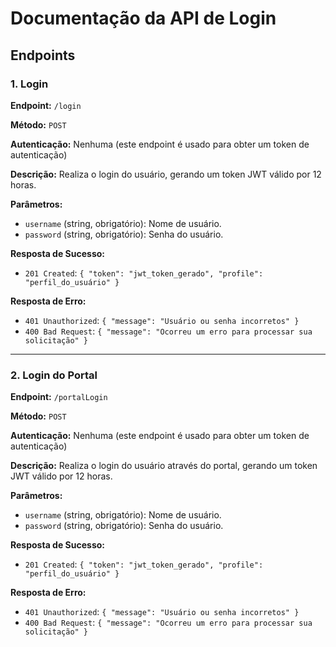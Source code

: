 # Documentação da API de Login

## Endpoints

### 1. Login
**Endpoint:** `/login`

**Método:** `POST`

**Autenticação:** Nenhuma (este endpoint é usado para obter um token de autenticação)

**Descrição:** Realiza o login do usuário, gerando um token JWT válido por 12 horas.

**Parâmetros:**
- `username` (string, obrigatório): Nome de usuário.
- `password` (string, obrigatório): Senha do usuário.

**Resposta de Sucesso:**
- `201 Created`: `{ "token": "jwt_token_gerado", "profile": "perfil_do_usuário" }`

**Resposta de Erro:**
- `401 Unauthorized`: `{ "message": "Usuário ou senha incorretos" }`
- `400 Bad Request`: `{ "message": "Ocorreu um erro para processar sua solicitação" }`

---

### 2. Login do Portal
**Endpoint:** `/portalLogin`

**Método:** `POST`

**Autenticação:** Nenhuma (este endpoint é usado para obter um token de autenticação)

**Descrição:** Realiza o login do usuário através do portal, gerando um token JWT válido por 12 horas.

**Parâmetros:**
- `username` (string, obrigatório): Nome de usuário.
- `password` (string, obrigatório): Senha do usuário.

**Resposta de Sucesso:**
- `201 Created`: `{ "token": "jwt_token_gerado", "profile": "perfil_do_usuário" }`

**Resposta de Erro:**
- `401 Unauthorized`: `{ "message": "Usuário ou senha incorretos" }`
- `400 Bad Request`: `{ "message": "Ocorreu um erro para processar sua solicitação" }`

